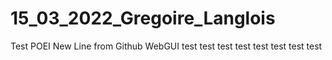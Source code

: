 # 15_03_2022_Gregoire_Langlois
Test POEI
New Line from Github WebGUI
test test test test test test test test

